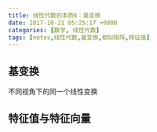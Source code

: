 ```yaml
---
title: 线性代数的本质6：基变换
date: 2017-10-21 05:25:17 +0800
categories: [数学, 线性代数]
tags: [notes,线性代数,基变换,相似矩阵,特征值]
---
```


## 基变换

不同视角下的同一个线性变换



## 特征值与特征向量

